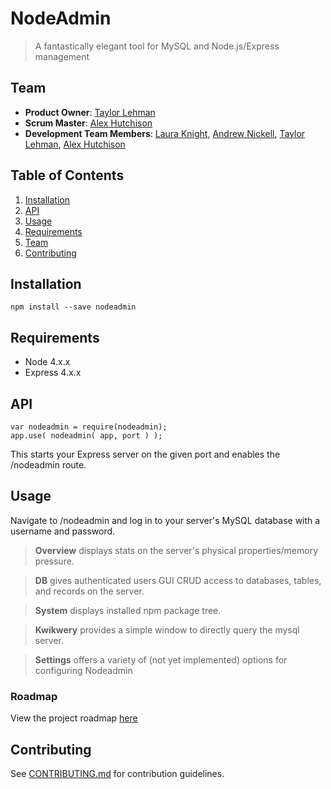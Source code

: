 # NodeAdmin

> A fantastically elegant tool for MySQL and Node.js/Express management

## Team

  - __Product Owner__: [Taylor Lehman](https://github.com/taylorleh)
  - __Scrum Master__: [Alex Hutchison](https://github.com/dutchers)
  - __Development Team Members__: [Laura Knight](https://github.com/ljknight), [Andrew Nickell](https://github.com/nickell-andrew), [Taylor Lehman](https://github.com/taylorleh), [Alex Hutchison](https://github.com/dutchers)

## Table of Contents
1. [Installation](#installation)
1. [API](#api)
1. [Usage](#usage)
1. [Requirements](#requirements)
1. [Team](#team)
1. [Contributing](#contributing)

## Installation

```
npm install --save nodeadmin
```

## Requirements

- Node 4.x.x
- Express 4.x.x

## API

```
var nodeadmin = require(nodeadmin);
app.use( nodeadmin( app, port ) );
```
This starts your Express server on the given port and enables the /nodeadmin route. 

## Usage

Navigate to /nodeadmin and log in to your server's MySQL database with a username and password.

> **Overview** displays stats on the server's physical properties/memory pressure.

> **DB** gives authenticated users GUI CRUD access to databases, tables, and records on the server.

> **System** displays installed npm package tree.

> **Kwikwery** provides a simple window to directly query the mysql server.

> **Settings** offers a variety of (not yet implemented) options for configuring Nodeadmin

<!-- ## Development -->

### Roadmap

View the project roadmap [here](https://github.com/cloistered-babka/cloistered-babka/issues)


## Contributing

See [CONTRIBUTING.md](CONTRIBUTING.md) for contribution guidelines.
